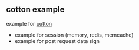 ## cotton example

example for [cotton](https://github.com/tonny-zhang/cotton)

* example for session (memory, redis, memcache)
* example for post request data sign